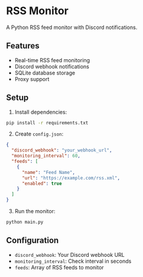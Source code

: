# RSS Monitor

A Python RSS feed monitor with Discord notifications.

## Features

- Real-time RSS feed monitoring
- Discord webhook notifications
- SQLite database storage
- Proxy support

## Setup

1. Install dependencies:
```bash
pip install -r requirements.txt
```

2. Create `config.json`:
```json
{
  "discord_webhook": "your_webhook_url",
  "monitoring_interval": 60,
  "feeds": [
    {
      "name": "Feed Name",
      "url": "https://example.com/rss.xml",
      "enabled": true
    }
  ]
}
```

3. Run the monitor:
```bash
python main.py
```

## Configuration

- `discord_webhook`: Your Discord webhook URL
- `monitoring_interval`: Check interval in seconds
- `feeds`: Array of RSS feeds to monitor


